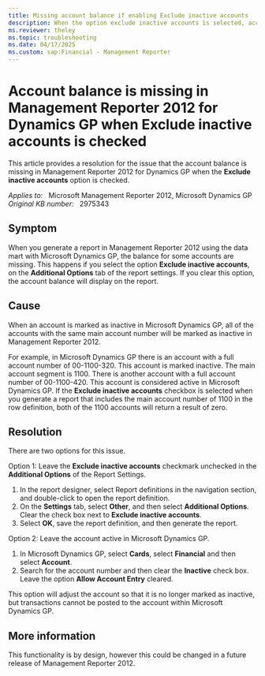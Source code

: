 ```yaml
---
title: Missing account balance if enabling Exclude inactive accounts
description: When the option exclude inactive accounts is selected, account balances are missing from Management Reporter 2012 reports. Provides a resolution.
ms.reviewer: theley
ms.topic: troubleshooting
ms.date: 04/17/2025
ms.custom: sap:Financial - Management Reporter
---
```

# Account balance is missing in Management Reporter 2012 for Dynamics GP when Exclude inactive accounts is checked

This article provides a resolution for the issue that the account balance is missing in Management Reporter 2012 for Dynamics GP when the **Exclude inactive accounts** option is checked.

_Applies to:_ &nbsp; Microsoft Management Reporter 2012, Microsoft Dynamics GP  
_Original KB number:_ &nbsp; 2975343

## Symptom

When you generate a report in Management Reporter 2012 using the data mart with Microsoft Dynamics GP, the balance for some accounts are missing. This happens if you select the option **Exclude inactive accounts**, on the **Additional Options** tab of the report settings. If you clear this option, the account balance will display on the report.

## Cause

When an account is marked as inactive in Microsoft Dynamics GP, all of the accounts with the same main account number will be marked as inactive in Management Reporter 2012.

For example, in Microsoft Dynamics GP there is an account with a full account number of 00-1100-320. This account is marked inactive. The main account segment is 1100. There is another account with a full account number of 00-1100-420. This account is considered active in Microsoft Dynamics GP. If the **Exclude inactive accounts** checkbox is selected when you generate a report that includes the main account number of 1100 in the row definition, both of the 1100 accounts will return a result of zero.

## Resolution

There are two options for this issue.

Option 1: Leave the **Exclude inactive accounts** checkmark unchecked in the **Additional Options** of the Report Settings.

1. In the report designer, select Report definitions in the navigation section, and double-click to open the report definition.
2. On the **Settings** tab, select **Other**, and then select **Additional Options**. Clear the check box next to **Exclude inactive accounts**.
3. Select **OK**, save the report definition, and then generate the report.

Option 2: Leave the account active in Microsoft Dynamics GP.

1. In Microsoft Dynamics GP, select **Cards**, select **Financial** and then select **Account**.
2. Search for the account number and then clear the **Inactive** check box. Leave the option **Allow Account Entry** cleared.

This option will adjust the account so that it is no longer marked as inactive, but transactions cannot be posted to the account within Microsoft Dynamics GP.

## More information

This functionality is by design, however this could be changed in a future release of Management Reporter 2012.
